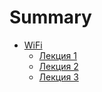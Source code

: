 # Summary

- [WiFi](./wifi/README.md)
  - [Лекция 1](./wifi/lec1.md)
  - [Лекция 2](./wifi/lec2.md)
  - [Лекция 3](./wifi/lec3.md)

